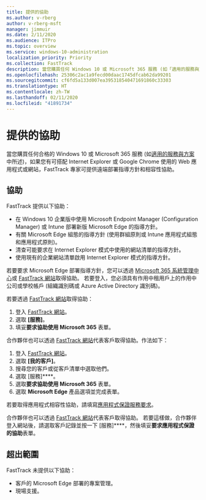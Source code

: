 ```yaml
---
title: 提供的協助
ms.author: v-rberg
author: v-rberg-msft
manager: jimmuir
ms.date: 2/11/2020
ms.audience: ITPro
ms.topic: overview
ms.service: windows-10-administration
localization_priority: Priority
ms.collection: FastTrack
description: 當您購買任何 Windows 10 或 Microsoft 365 服務 (如「適用的服務與方案」中所述)，如果您有可搭配 Internet Explorer 或 Google Chrome 使用的 Web 應用程式或網站，FastTrack 專家可提供遠端部署指導方針和相容性協助。
ms.openlocfilehash: 25306c2ac1a9fecd00daac1745dfcab62da99201
ms.sourcegitcommit: cf6fd5a133d007ea395318540471691860c33303
ms.translationtype: HT
ms.contentlocale: zh-TW
ms.lasthandoff: 02/11/2020
ms.locfileid: "41891734"
---
```

# <a name="assistance-offered"></a>提供的協助

當您購買任何合格的 Windows 10 或 Microsoft 365 服務 (如[適用的服務與方案](M365-eligible-services-and-plans.md)中所述)，如果您有可搭配 Internet Explorer 或 Google Chrome 使用的 Web 應用程式或網站，FastTrack 專家可提供遠端部署指導方針和相容性協助。 

## <a name="assistance"></a>協助

FastTrack 提供以下協助：
- 在 Windows 10 企業版中使用 Microsoft Endpoint Manager (Configuration Manager) 或 Intune 部署新版 Microsoft Edge 的指導方針。
- 有關 Microsoft Edge 組態的指導方針 (使用群組原則或 Intune 應用程式組態和應用程式原則)。
- 清查可能要求在 Internet Explorer 模式中使用的網站清單的指導方針。
- 使用現有的企業網站清單啟用 Internet Explorer 模式的指導方針。

若要要求 Microsoft Edge 部署指導方針，您可以透過 [Microsoft 365 系統管理中心](https://go.microsoft.com/fwlink/?linkid=2032704)或 [FastTrack 網站](https://go.microsoft.com/fwlink/?linkid=780698)取得協助。 若要登入，您必須具有作用中租用戶上的作用中公司或學校帳戶 (組織識別碼或 Azure Active Directory 識別碼)。 

若要透過 [FastTrack 網站](https://go.microsoft.com/fwlink/?linkid=780698)取得協助： 
1.  登入 [FastTrack 網站](https://go.microsoft.com/fwlink/?linkid=780698)。 
2.  選取 **[服務]**。
3.  填妥**要求協助使用 Microsoft 365** 表單。
  
合作夥伴也可以透過 [FastTrack 網站](https://go.microsoft.com/fwlink/?linkid=780698)代表客戶取得協助。作法如下：
1.  登入 [FastTrack 網站](https://go.microsoft.com/fwlink/?linkid=780698)。 
2.  選取 **[我的客戶]**。
3.  搜尋您的客戶或從客戶清單中選取他們。
4.  選取 [服務]****。
5.  選取**要求協助使用 Microsoft 365** 表單。
6.  選取 **Microsoft Edge** 產品選項並完成表單。
 
若要取得應用程式相容性協助，請填寫[應用程式保證服務要求](https://go.microsoft.com/fwlink/?linkid=2022721)。

合作夥伴也可以透過 [FastTrack 網站](https://go.microsoft.com/fwlink/?linkid=780698)代表客戶取得協助。 若要這樣做，合作夥伴登入網站後，請選取客戶記錄並按一下 [服務]****，然後填妥**要求應用程式保證的協助**表單。

## <a name="out-of-scope"></a>超出範圍

FastTrack 未提供以下協助：
- 客戶的 Microsoft Edge 部署的專案管理。
- 現場支援。